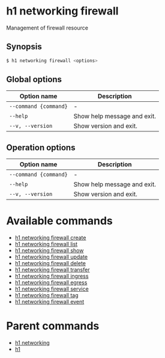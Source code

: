 
# h1 networking firewall

Management of firewall resource

## Synopsis

```bash
$ h1 networking firewall <options>
```

## Global options

| Option name               | Description                 |
| ------------------------- | --------------------------- |
| ```--command {command}``` | -                           |
| ```--help```              | Show help message and exit. |
| ```--v, --version```      | Show version and exit.      |

## Operation options

| Option name               | Description                 |
| ------------------------- | --------------------------- |
| ```--command {command}``` | -                           |
| ```--help```              | Show help message and exit. |
| ```--v, --version```      | Show version and exit.      |

# Available commands

* [h1 networking firewall create](./create/README.md)
* [h1 networking firewall list](./list/README.md)
* [h1 networking firewall show](./show/README.md)
* [h1 networking firewall update](./update/README.md)
* [h1 networking firewall delete](./delete/README.md)
* [h1 networking firewall transfer](./transfer/README.md)
* [h1 networking firewall ingress](./ingress/README.md)
* [h1 networking firewall egress](./egress/README.md)
* [h1 networking firewall service](./service/README.md)
* [h1 networking firewall tag](./tag/README.md)
* [h1 networking firewall event](./event/README.md)

# Parent commands

* [h1 networking](./../README.md)
* [h1](./../../README.md)
